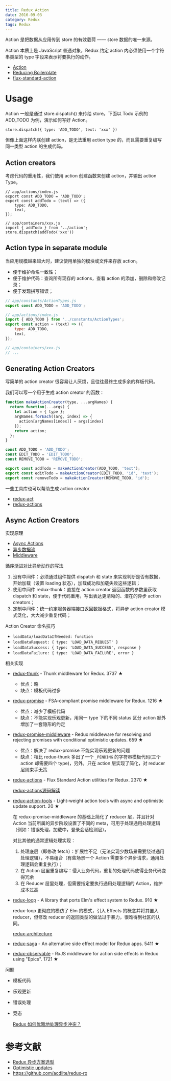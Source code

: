 ```yaml
---
title: Redux Action
date: 2016-09-03
category: Redux
tags: Redux
---
```


Action 是把数据从应用传到 store 的有效载荷 —— store 数据的唯一来源。

Action 本质上是 JavaScript 普通对象，Redux 约定 action 内必须使用一个字符串类型的 type 字段来表示将要执行的动作。

- [Action](http://cn.redux.js.org/docs/basics/Actions.html)
- [Reducing Boilerplate](http://cn.redux.js.org/docs/recipes/ReducingBoilerplate.html)
- [flux-standard-action](https://github.com/acdlite/flux-standard-action)

# Usage
Action 一般是通过 store.dispatch() 来传给 store。下面以 Todo 示例的 ADD_TODO 为例，演示如何写好 Action。

`store.dispatch({ type: 'ADD_TODO', text: 'xxx' })`

但像上面这样内联创建 action，是无法重用 action type 的，而且需要重复编写同一类型 action 的生成代码。

## Action creators
考虑代码的重用性，我们使用 action 创建函数来创建 action，并输出 action Type。

```
// app/actions/index.js
export const ADD_TODO = 'ADD_TODO';
export const addTodo = (text) => ({
    type: ADD_TODO,
    text,   
});

// app/containers/xxx.js
import { addTodo } from '../action';
store.dispatch(addTodo('xxx'))
```

##  Action type in separate module
当应用规模越来越大时，建议使用单独的模块或文件来存放 action。

- 便于维护命名一致性；
- 便于维护代码：查询所有现存的 actions，查看 action 的添加，删除和修改记录；
- 便于发现拼写错误；

```javascript
// app/constants/ActionTypes.js
export const ADD_TODO = 'ADD_TODO';

// app/actions/index.js
import { ADD_TODO } from '../constants/ActionTypes';
export const action = (text) => ({
    type: ADD_TODO,
    text,   
});

// app/containers/xxx.js
// ...
```

## Generating Action Creators
写简单的 action creator 很容易让人厌烦，且往往最终生成多余的样板代码。

我们可以写一个用于生成 action creator 的函数：

```javascript
function makeActionCreator(type, ...argNames) {
  return function(...args) {
    let action = { type };
    argNames.forEach((arg, index) => {
      action[argNames[index]] = args[index]
    });
    return action;
  };
}

const ADD_TODO = 'ADD_TODO';
const EDIT_TODO = 'EDIT_TODO';
const REMOVE_TODO = 'REMOVE_TODO';

export const addTodo = makeActionCreator(ADD_TODO, 'text');
export const editTodo = makeActionCreator(EDIT_TODO, 'id', 'text');
export const removeTodo = makeActionCreator(REMOVE_TODO, 'id');
```

一些工具库也可以帮助生成 action creator

- [redux-act](https://github.com/pauldijou/redux-act)
- [redux-actions](https://github.com/acdlite/redux-actions)

## Async Action Creators
实现原理

- [Async Actions](http://cn.redux.js.org/docs/advanced/AsyncActions.html)
- [异步数据流](http://cn.redux.js.org/docs/advanced/AsyncFlow.html)
- [Middleware](http://cn.redux.js.org/docs/advanced/Middleware.html)

[循序渐进对比异步动作的写法](http://cn.redux.js.org/docs/recipes/ReducingBoilerplate.html#异步-action-creators)

1. 没有中间件：必须通过组件提供 dispatch 和 state 来实现判断是否有数据，开始加载（设置 loading 状态），加载成功和加载失败这些逻辑；
2. 使用中间件 redux-thunk：直接在 action creator 返回函数的参数里获取 dispatch 和 state，便于代码重用，写出表达更清晰的、潜在的异步 action creators；
3. 定制中间件：统一约定服务器端接口返回数据格式，将异步 action creator 模式泛化，大大减少重复代码；

Action Creator 命名技巧

- `loadData/loadDataIfNeeded: function`
- `loadDataRequest: { type: 'LOAD_DATA_REQUEST' }`
- `loadDataSuccess: { type: 'LOAD_DATA_SUCCESS', response }`
- `loadDataFailure: { type: 'LOAD_DATA_FAILURE', error }`

相关实现

- [redux-thunk](https://github.com/gaearon/redux-thunk) - Thunk middleware for Redux. 3737 ★

    - 优点：略
    - 缺点：模板代码过多

- [redux-promise](https://github.com/acdlite/redux-promise) - FSA-compliant promise middleware for Redux. 1216 ★

    - 优点：减少了模板代码
    - 缺点：不能实现乐观更新，用同一 type 下的不同 status 区分 action 额外增加了一套隐形的约定

- [redux-promise-middleware](https://github.com/pburtchaell/redux-promise-middleware) - Redux middleware for resolving and rejecting promises with conditional optimistic updates. 659 ★

    - 优点：解决了 redux-promise 不能实现乐观更新的问题
    - 缺点：相比 redux-thunk 多出了一个 `_PENDING` 的字符串模板代码(三个 action 却需要四个 type)，另外，只在 action 层实现了简化，对 reducer 层则束手无策

- [redux-actions](https://github.com/acdlite/redux-actions) - Flux Standard Action utilities for Redux. 2370 ★

    [redux-actions源码解读](http://www.cnblogs.com/ZSG-DoBestMe/p/5375647.html)

- [redux-action-tools](https://github.com/kpaxqin/redux-action-tools) - Light-weight action tools with async and optimistic update support. 20 ★

    在 redux-promise-middleware 的基础上简化了 reducer 层，并且针对 Action 当前所属的异步阶段设置了不同的 meta，可用于处理通用处理逻辑（例如：错误处理，加载中，登录会话检测层）。

    对比其他的通常逻辑处理实现：

    1. 处理底层（即修改 fetch）：扩展性不足（无法实现少数场景需要绕过通用处理逻辑），不易组合（有些场景一个 Action 需要多个异步请求，通用处理逻辑会重复执行）；
    2. 在 Action 层里重复编写：侵入业务代码，重复的处理代码使得业务代码变得冗余
    3. 在 Reducer 层里处理，但需要指定要执行通用处理逻辑的 Action，维护成本过高

- [redux-loop](https://github.com/redux-loop/redux-loop) - A library that ports Elm's effect system to Redux. 910 ★

    redux-loop 更彻底的模仿了 Elm 的模式，引入 Effects 的概念并将其置入 reducer，但修改 reducer 的返回类型的做法过于暴力，很难得到社区的认同。

    [redux-architecture](https://github.com/jarvisaoieong/redux-architecture)

- [redux-saga](https://github.com/yelouafi/redux-saga) - An alternative side effect model for Redux apps. 5411 ★
- [redux-observable](https://github.com/redux-observable/redux-observable) - RxJS middleware for action side effects in Redux using "Epics". 1721 ★

问题

- 模板代码
- 乐观更新
- 错误处理
- 竞态

    [Redux 如何优雅地处理异步冲突？](https://www.zhihu.com/question/51944726)

# 参考文献
- [Redux 异步方案选型](https://zhuanlan.zhihu.com/p/24337401)
- [Optimistic updates](https://github.com/acdlite/flux-standard-action/issues/7)
- https://github.com/acdlite/redux-rx
